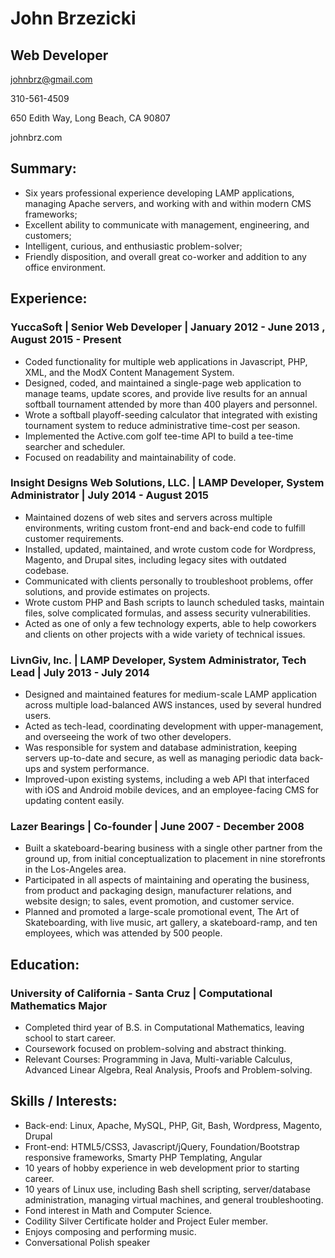 John Brzezicki
==============

Web Developer
-------------

johnbrz@gmail.com

310-561-4509

650 Edith Way, Long Beach, CA 90807

johnbrz.com

Summary:
--------

-   Six years professional experience developing LAMP applications,
    managing Apache servers, and working with and within modern CMS
    frameworks;
-   Excellent ability to communicate with management, engineering, and
    customers;
-   Intelligent, curious, and enthusiastic problem-solver;
-   Friendly disposition, and overall great co-worker and addition to
    any office environment.

Experience:
-----------

### YuccaSoft \| Senior Web Developer \| January 2012 - June 2013 , August 2015 - Present

-   Coded functionality for multiple web applications in Javascript,
    PHP, XML, and the ModX Content Management System.
-   Designed, coded, and maintained a single-page web application to
    manage teams, update scores, and provide live results for an annual
    softball tournament attended by more than 400 players and personnel.
-   Wrote a softball playoff-seeding calculator that integrated with
    existing tournament system to reduce administrative time-cost per
    season.
-   Implemented the Active.com golf tee-time API to build a tee-time
    searcher and scheduler.
-   Focused on readability and maintainability of code.

### Insight Designs Web Solutions, LLC. \| LAMP Developer, System Administrator \| July 2014 - August 2015

-   Maintained dozens of web sites and servers across multiple
    environments, writing custom front-end and back-end code to fulfill
    customer requirements.
-   Installed, updated, maintained, and wrote custom code for Wordpress,
    Magento, and Drupal sites, including legacy sites with outdated
    codebase.
-   Communicated with clients personally to troubleshoot problems, offer
    solutions, and provide estimates on projects.
-   Wrote custom PHP and Bash scripts to launch scheduled tasks,
    maintain files, solve complicated formulas, and assess security
    vulnerabilities.
-   Acted as one of only a few technology experts, able to help
    coworkers and clients on other projects with a wide variety of
    technical issues.

### LivnGiv, Inc. \| LAMP Developer, System Administrator, Tech Lead \| July 2013 - July 2014

-   Designed and maintained features for medium-scale LAMP application
    across multiple load-balanced AWS instances, used by several hundred
    users.
-   Acted as tech-lead, coordinating development with upper-management,
    and overseeing the work of two other developers.
-   Was responsible for system and database administration, keeping
    servers up-to-date and secure, as well as managing periodic data
    back-ups and system performance.
-   Improved-upon existing systems, including a web API that interfaced
    with iOS and Android mobile devices, and an employee-facing CMS for
    updating content easily.

### Lazer Bearings \| Co-founder \| June 2007 - December 2008

-   Built a skateboard-bearing business with a single other partner from
    the ground up, from initial conceptualization to placement in nine
    storefronts in the Los-Angeles area.
-   Participated in all aspects of maintaining and operating the
    business, from product and packaging design, manufacturer relations,
    and website design; to sales, event promotion, and customer service.
-   Planned and promoted a large-scale promotional event, The Art of
    Skateboarding, with live music, art gallery, a skateboard-ramp, and
    ten employees, which was attended by 500 people.

Education:
----------

### University of California - Santa Cruz \| Computational Mathematics Major

-   Completed third year of B.S. in Computational Mathematics, leaving
    school to start career.
-   Coursework focused on problem-solving and abstract thinking.
-   Relevant Courses: Programming in Java, Multi-variable Calculus,
    Advanced Linear Algebra, Real Analysis, Proofs and Problem-solving.

Skills / Interests:
-------------------

-   Back-end: Linux, Apache, MySQL, PHP, Git, Bash, Wordpress, Magento,
    Drupal
-   Front-end: HTML5/CSS3, Javascript/jQuery, Foundation/Bootstrap
    responsive frameworks, Smarty PHP Templating, Angular
-   10 years of hobby experience in web development prior to starting
    career.
-   10 years of Linux use, including Bash shell scripting,
    server/database administration, managing virtual machines, and
    general troubleshooting.
-   Fond interest in Math and Computer Science.
-   Codility Silver Certificate holder and Project Euler member.
-   Enjoys composing and performing music.
-   Conversational Polish speaker
